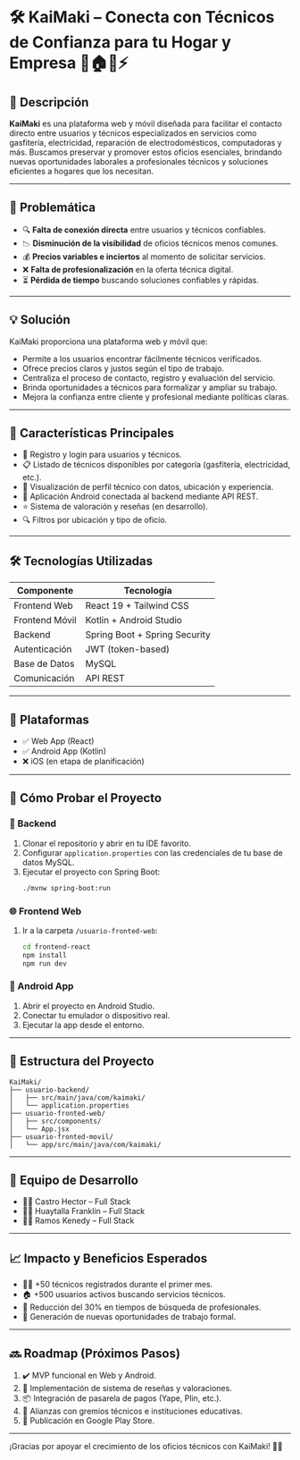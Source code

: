 # 🛠️ KaiMaki – Conecta con Técnicos de Confianza para tu Hogar y Empresa 🧰🏠🔧⚡

## 📖 Descripción

**KaiMaki** es una plataforma web y móvil diseñada para facilitar el contacto directo entre usuarios y técnicos especializados en servicios como gasfitería, electricidad, reparación de electrodomésticos, computadoras y más. Buscamos preservar y promover estos oficios esenciales, brindando nuevas oportunidades laborales a profesionales técnicos y soluciones eficientes a hogares que los necesitan.

---

## 🧐 Problemática

- 🔍 **Falta de conexión directa** entre usuarios y técnicos confiables.
- 📉 **Disminución de la visibilidad** de oficios técnicos menos comunes.
- 💰 **Precios variables e inciertos** al momento de solicitar servicios.
- ❌ **Falta de profesionalización** en la oferta técnica digital.
- ⏳ **Pérdida de tiempo** buscando soluciones confiables y rápidas.

---

## 💡 Solución

KaiMaki proporciona una plataforma web y móvil que:

- Permite a los usuarios encontrar fácilmente técnicos verificados.
- Ofrece precios claros y justos según el tipo de trabajo.
- Centraliza el proceso de contacto, registro y evaluación del servicio.
- Brinda oportunidades a técnicos para formalizar y ampliar su trabajo.
- Mejora la confianza entre cliente y profesional mediante políticas claras.

---

## 🚀 Características Principales

- 🔐 Registro y login para usuarios y técnicos.
- 📋 Listado de técnicos disponibles por categoría (gasfitería, electricidad, etc.).
- 🧾 Visualización de perfil técnico con datos, ubicación y experiencia.
- 📱 Aplicación Android conectada al backend mediante API REST.
- ⭐ Sistema de valoración y reseñas (en desarrollo).
- 🔍 Filtros por ubicación y tipo de oficio.

---

## 🛠️ Tecnologías Utilizadas

| Componente     | Tecnología                        |
|----------------|-----------------------------------|
| Frontend Web   | React 19 + Tailwind CSS           |
| Frontend Móvil | Kotlin + Android Studio           |
| Backend        | Spring Boot + Spring Security     |
| Autenticación  | JWT (token-based)                 |
| Base de Datos  | MySQL                             |
| Comunicación   | API REST                          |

---

## 📲 Plataformas

- ✅ Web App (React)
- ✅ Android App (Kotlin)
- ❌ iOS (en etapa de planificación)

---

## 🧪 Cómo Probar el Proyecto

### 🔧 Backend

1. Clonar el repositorio y abrir en tu IDE favorito.
2. Configurar `application.properties` con las credenciales de tu base de datos MySQL.
3. Ejecutar el proyecto con Spring Boot:
   ```bash
   ./mvnw spring-boot:run
   ```

### 🌐 Frontend Web

1. Ir a la carpeta `/usuario-fronted-web`:
   ```bash
   cd frontend-react
   npm install
   npm run dev
   ```

### 📱 Android App

1. Abrir el proyecto en Android Studio.
2. Conectar tu emulador o dispositivo real.
3. Ejecutar la app desde el entorno.

---

## 📁 Estructura del Proyecto

```
KaiMaki/
├── usuario-backend/
│   ├── src/main/java/com/kaimaki/
│   └── application.properties
├── usuario-fronted-web/
│   ├── src/components/
│   └── App.jsx
├── usuario-fronted-movil/
│   └── app/src/main/java/com/kaimaki/
```

---

## 👥 Equipo de Desarrollo

- 👨‍💻 Castro Hector – Full Stack 
- 👩‍💻 Huaytalla Franklin – Full Stack 
- 👨‍🔧 Ramos Kenedy – Full Stack 


---

## 📈 Impacto y Beneficios Esperados

- 👨‍🔧 +50 técnicos registrados durante el primer mes.
- 🏠 +500 usuarios activos buscando servicios técnicos.
- 💬 Reducción del 30% en tiempos de búsqueda de profesionales.
- 💼 Generación de nuevas oportunidades de trabajo formal.

---

## 🔜 Roadmap (Próximos Pasos)

1. ✔️ MVP funcional en Web y Android.
2. 🚧 Implementación de sistema de reseñas y valoraciones.
3. 📦 Integración de pasarela de pagos (Yape, Plin, etc.).
4. 📢 Alianzas con gremios técnicos e instituciones educativas.
5. 🚀 Publicación en Google Play Store.

---


¡Gracias por apoyar el crecimiento de los oficios técnicos con KaiMaki! 💪🔧
